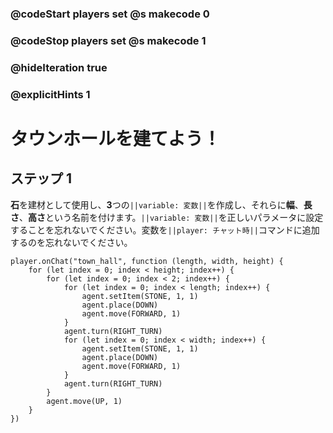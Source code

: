 ### @codeStart players set @s makecode 0
### @codeStop players set @s makecode 1

### @hideIteration true 
### @explicitHints 1


# タウンホールを建てよう！

## ステップ 1
**石**を建材として使用し、**3**つの``||variable: 変数||``を作成し、それらに**幅**、**長さ**、**高さ**という名前を付けます。``||variable: 変数||``を正しいパラメータに設定することを忘れないでください。変数を``||player: チャット時||``コマンドに追加するのを忘れないでください。

```ghost
player.onChat("town_hall", function (length, width, height) {
    for (let index = 0; index < height; index++) {
        for (let index = 0; index < 2; index++) {
            for (let index = 0; index < length; index++) {
                agent.setItem(STONE, 1, 1)
                agent.place(DOWN)
                agent.move(FORWARD, 1)
            }
            agent.turn(RIGHT_TURN)
            for (let index = 0; index < width; index++) {
                agent.setItem(STONE, 1, 1)
                agent.place(DOWN)
                agent.move(FORWARD, 1)
            }
            agent.turn(RIGHT_TURN)
        }
        agent.move(UP, 1)
    }
})
```

